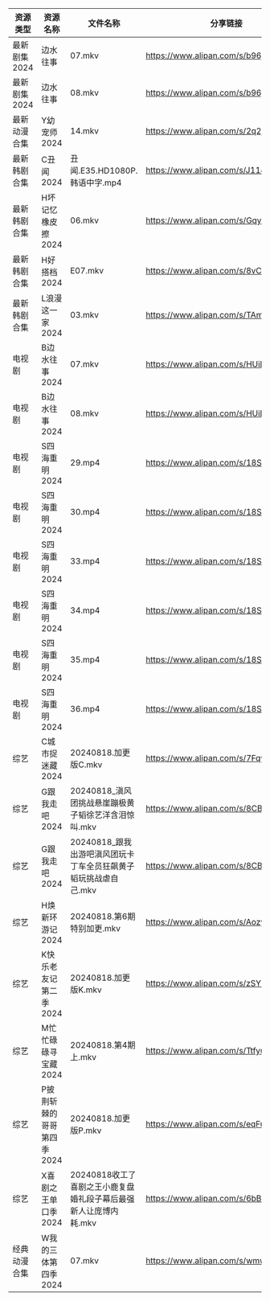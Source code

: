 | 资源类型     | 资源名称            | 文件名称                                   | 分享链接                                 | 更新时间                |
| -------- | --------------- | -------------------------------------- | ------------------------------------ | ------------------- |
| 最新剧集2024 | 边水往事            | 07.mkv                                 | https://www.alipan.com/s/b96jMATm8Ra | 2024-08-18 14:11:28 |
| 最新剧集2024 | 边水往事            | 08.mkv                                 | https://www.alipan.com/s/b96jMATm8Ra | 2024-08-18 14:11:28 |
| 最新动漫合集   | Y幼宠师2024        | 14.mkv                                 | https://www.alipan.com/s/2q2jnkNLjYE | 2024-08-18 12:10:53 |
| 最新韩剧合集   | C丑闻2024         | 丑闻.E35.HD1080P.韩语中字.mp4                | https://www.alipan.com/s/J114XwZcFVg | 2024-08-18 14:10:33 |
| 最新韩剧合集   | H坏记忆橡皮擦2024     | 06.mkv                                 | https://www.alipan.com/s/GqyFzVeNETy | 2024-08-18 12:05:52 |
| 最新韩剧合集   | H好搭档2024        | E07.mkv                                | https://www.alipan.com/s/8vCBcpXxGp9 | 2024-08-18 00:05:48 |
| 最新韩剧合集   | L浪漫这一家2024      | 03.mkv                                 | https://www.alipan.com/s/TAmZbxvBoBi | 2024-08-18 00:06:22 |
| 电视剧      | B边水往事2024       | 07.mkv                                 | https://www.alipan.com/s/HUiLVBf4ff5 | 2024-08-18 14:05:22 |
| 电视剧      | B边水往事2024       | 08.mkv                                 | https://www.alipan.com/s/HUiLVBf4ff5 | 2024-08-18 14:05:21 |
| 电视剧      | S四海重明2024       | 29.mp4                                 | https://www.alipan.com/s/18SfqwTxCpA | 2024-08-18 19:06:50 |
| 电视剧      | S四海重明2024       | 30.mp4                                 | https://www.alipan.com/s/18SfqwTxCpA | 2024-08-18 19:06:49 |
| 电视剧      | S四海重明2024       | 33.mp4                                 | https://www.alipan.com/s/18SfqwTxCpA | 2024-08-18 19:06:49 |
| 电视剧      | S四海重明2024       | 34.mp4                                 | https://www.alipan.com/s/18SfqwTxCpA | 2024-08-18 19:06:49 |
| 电视剧      | S四海重明2024       | 35.mp4                                 | https://www.alipan.com/s/18SfqwTxCpA | 2024-08-18 19:06:48 |
| 电视剧      | S四海重明2024       | 36.mp4                                 | https://www.alipan.com/s/18SfqwTxCpA | 2024-08-18 19:06:48 |
| 综艺       | C城市捉迷藏2024      | 20240818.加更版C.mkv                      | https://www.alipan.com/s/7FqyaDLUvoi | 2024-08-18 14:08:38 |
| 综艺       | G跟我走吧2024       | 20240818_滇风团挑战悬崖蹦极黄子韬徐艺洋含泪惊叫.mkv       | https://www.alipan.com/s/8CBEecm773h | 2024-08-18 14:08:46 |
| 综艺       | G跟我走吧2024       | 20240818_跟我出游吧滇风团玩卡丁车全员狂飙黄子韬玩挑战虐自己.mkv | https://www.alipan.com/s/8CBEecm773h | 2024-08-18 14:08:46 |
| 综艺       | H焕新环游记2024      | 20240818.第6期特别加更.mkv                   | https://www.alipan.com/s/Aozy9GBZZwu | 2024-08-18 14:08:49 |
| 综艺       | K快乐老友记第二季2024   | 20240818.加更版K.mkv                      | https://www.alipan.com/s/zSYNbf4cpYQ | 2024-08-18 14:09:03 |
| 综艺       | M忙忙碌碌寻宝藏2024    | 20240818.第4期上.mkv                      | https://www.alipan.com/s/TtfyudAgS8v | 2024-08-18 14:09:12 |
| 综艺       | P披荆斩棘的哥哥第四季2024 | 20240818.加更版P.mkv                      | https://www.alipan.com/s/eqFuxgGAPnZ | 2024-08-18 14:09:30 |
| 综艺       | X喜剧之王单口季2024    | 20240818收工了喜剧之王小鹿复盘婚礼段子幕后最强新人让庞博内耗.mkv | https://www.alipan.com/s/6bB6eDj37Y6 | 2024-08-18 14:10:08 |
| 经典动漫合集   | W我的三体第四季2024    | 07.mkv                                 | https://www.alipan.com/s/wmwHn5LgsFN | 2024-08-18 12:07:26 |
